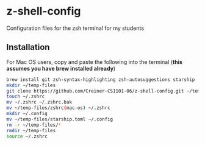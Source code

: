 # z-shell-config
Configuration files for the zsh terminal for my students
## Installation
For Mac OS users, copy and paste the following into the terminal (**this assumes you have brew installed already**)

```sh
brew install git zsh-syntax-highlighting zsh-autosuggestions starship
mkdir ~/temp-files
git clone https://github.com/Creiner-CS1101-06/z-shell-config.git ~/temp-files
touch ~/.zshrc
mv ~/.zshrc ~/.zshrc.bak
mv ~/temp-files/zshrc(mac-os) ~/.zshrc
mkdir ~/.config
mv ~/temp-files/starship.toml ~/.config
rm -r ~/temp-files/*
rmdir ~/temp-files
source ~/.zshrc
```


